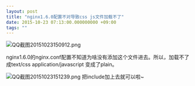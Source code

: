 ```yaml
---
layout: post
title: "nginx1.6.0配置不对导致css js文件加载不了"
date: 2015-10-23 07:13:00.000000000 +09:00
tags: ""
---
```

![QQ截图20151023150912.png](https://o8ekw8sx0.qnssl.com/upload/201510/ATGBXfCrF0dWXFb1Uzbac8MfGQDYwIBs.png "QQ截图20151023150912.png")

nginx1.6.0的nginx.conf配置不知道为啥没有添加这个文件进去。所以，加载不了成text/css application/javascript 变成了plain。

![QQ截图20151023151239.png](https://o8ekw8sx0.qnssl.com/upload/201510/LIPJUasnAMK2DIM-k4gPP3RE2e9oLGgi.png "QQ截图20151023151239.png")
把include加上去就可以啦~